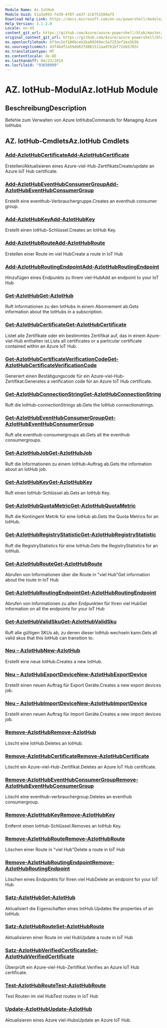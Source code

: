```yaml
---
Module Name: Az.IotHub
Module Guid: 51a3a993-fe39-4f8f-a437-2cb751584af5
Download Help Link: https://docs.microsoft.com/en-us/powershell/module/az.iothub
Help Version: 3.1.2.0
Locale: en-US
content_git_url: https://github.com/Azure/azure-powershell/blob/master/src/IotHub/IotHub/help/Az.IotHub.md
original_content_git_url: https://github.com/Azure/azure-powershell/blob/master/src/IotHub/IotHub/help/Az.IotHub.md
ms.openlocfilehash: bf3ec2ef100bceb2ba99269ec5a7253ef2ee5b5b
ms.sourcegitcommit: 43f4bdf2a59dd82fd881512aa9761bf72eb5703c
ms.translationtype: MT
ms.contentlocale: de-DE
ms.lasthandoff: 04/23/2019
ms.locfileid: "93650099"
---
```

# <span data-ttu-id="5794d-101">AZ. IotHub-Modul</span><span class="sxs-lookup"><span data-stu-id="5794d-101">Az.IotHub Module</span></span>
## <span data-ttu-id="5794d-102">Beschreibung</span><span class="sxs-lookup"><span data-stu-id="5794d-102">Description</span></span>
<span data-ttu-id="5794d-103">Befehle zum Verwalten von Azure IotHubs</span><span class="sxs-lookup"><span data-stu-id="5794d-103">Commands for Managing Azure IotHubs</span></span>

## <span data-ttu-id="5794d-104">AZ. IotHub-Cmdlets</span><span class="sxs-lookup"><span data-stu-id="5794d-104">Az.IotHub Cmdlets</span></span>
### [<span data-ttu-id="5794d-105">Add-AzIotHubCertificate</span><span class="sxs-lookup"><span data-stu-id="5794d-105">Add-AzIotHubCertificate</span></span>](Add-AzIotHubCertificate.md)
<span data-ttu-id="5794d-106">Erstellen/Aktualisieren eines Azure-viel-Hub-Zertifikats</span><span class="sxs-lookup"><span data-stu-id="5794d-106">Create/update an Azure IoT Hub certificate.</span></span>

### [<span data-ttu-id="5794d-107">Add-AzIotHubEventHubConsumerGroup</span><span class="sxs-lookup"><span data-stu-id="5794d-107">Add-AzIotHubEventHubConsumerGroup</span></span>](Add-AzIotHubEventHubConsumerGroup.md)
<span data-ttu-id="5794d-108">Erstellt eine eventhub-Verbrauchergruppe.</span><span class="sxs-lookup"><span data-stu-id="5794d-108">Creates an eventhub consumer group.</span></span>

### [<span data-ttu-id="5794d-109">Add-AzIotHubKey</span><span class="sxs-lookup"><span data-stu-id="5794d-109">Add-AzIotHubKey</span></span>](Add-AzIotHubKey.md)
<span data-ttu-id="5794d-110">Erstellt einen IotHub-Schlüssel.</span><span class="sxs-lookup"><span data-stu-id="5794d-110">Creates an IotHub Key.</span></span>

### [<span data-ttu-id="5794d-111">Add-AzIotHubRoute</span><span class="sxs-lookup"><span data-stu-id="5794d-111">Add-AzIotHubRoute</span></span>](Add-AzIotHubRoute.md)
<span data-ttu-id="5794d-112">Erstellen einer Route im viel Hub</span><span class="sxs-lookup"><span data-stu-id="5794d-112">Create a route in IoT Hub</span></span>

### [<span data-ttu-id="5794d-113">Add-AzIotHubRoutingEndpoint</span><span class="sxs-lookup"><span data-stu-id="5794d-113">Add-AzIotHubRoutingEndpoint</span></span>](Add-AzIotHubRoutingEndpoint.md)
<span data-ttu-id="5794d-114">Hinzufügen eines Endpunkts zu Ihrem viel-Hub</span><span class="sxs-lookup"><span data-stu-id="5794d-114">Add an endpoint to your IoT Hub</span></span>

### [<span data-ttu-id="5794d-115">Get-AzIotHub</span><span class="sxs-lookup"><span data-stu-id="5794d-115">Get-AzIotHub</span></span>](Get-AzIotHub.md)
<span data-ttu-id="5794d-116">Ruft Informationen zu den IotHubs in einem Abonnement ab.</span><span class="sxs-lookup"><span data-stu-id="5794d-116">Gets information about the IotHubs in a subscription.</span></span>

### [<span data-ttu-id="5794d-117">Get-AzIotHubCertificate</span><span class="sxs-lookup"><span data-stu-id="5794d-117">Get-AzIotHubCertificate</span></span>](Get-AzIotHubCertificate.md)
<span data-ttu-id="5794d-118">Listet alle Zertifikate oder ein bestimmtes Zertifikat auf, das in einem Azure-viel-Hub enthalten ist.</span><span class="sxs-lookup"><span data-stu-id="5794d-118">Lists all certificates or a particular certificate contained within an Azure IoT Hub.</span></span> 

### [<span data-ttu-id="5794d-119">Get-AzIotHubCertificateVerificationCode</span><span class="sxs-lookup"><span data-stu-id="5794d-119">Get-AzIotHubCertificateVerificationCode</span></span>](Get-AzIotHubCertificateVerificationCode.md)
<span data-ttu-id="5794d-120">Generiert einen Bestätigungscode für ein Azure-viel-Hub-Zertifikat.</span><span class="sxs-lookup"><span data-stu-id="5794d-120">Generates a verification code for an Azure IoT Hub certificate.</span></span> 

### [<span data-ttu-id="5794d-121">Get-AzIotHubConnectionString</span><span class="sxs-lookup"><span data-stu-id="5794d-121">Get-AzIotHubConnectionString</span></span>](Get-AzIotHubConnectionString.md)
<span data-ttu-id="5794d-122">Ruft die IotHub-connectionStrings ab.</span><span class="sxs-lookup"><span data-stu-id="5794d-122">Gets the IotHub connectionstrings.</span></span>

### [<span data-ttu-id="5794d-123">Get-AzIotHubEventHubConsumerGroup</span><span class="sxs-lookup"><span data-stu-id="5794d-123">Get-AzIotHubEventHubConsumerGroup</span></span>](Get-AzIotHubEventHubConsumerGroup.md)
<span data-ttu-id="5794d-124">Ruft alle eventhub-consumergroups ab.</span><span class="sxs-lookup"><span data-stu-id="5794d-124">Gets all the eventhub consumergroups.</span></span>

### [<span data-ttu-id="5794d-125">Get-AzIotHubJob</span><span class="sxs-lookup"><span data-stu-id="5794d-125">Get-AzIotHubJob</span></span>](Get-AzIotHubJob.md)
<span data-ttu-id="5794d-126">Ruft die Informationen zu einem IotHub-Auftrag ab.</span><span class="sxs-lookup"><span data-stu-id="5794d-126">Gets the information about an IotHub job.</span></span>

### [<span data-ttu-id="5794d-127">Get-AzIotHubKey</span><span class="sxs-lookup"><span data-stu-id="5794d-127">Get-AzIotHubKey</span></span>](Get-AzIotHubKey.md)
<span data-ttu-id="5794d-128">Ruft einen IotHub-Schlüssel ab.</span><span class="sxs-lookup"><span data-stu-id="5794d-128">Gets an IotHub Key.</span></span>

### [<span data-ttu-id="5794d-129">Get-AzIotHubQuotaMetric</span><span class="sxs-lookup"><span data-stu-id="5794d-129">Get-AzIotHubQuotaMetric</span></span>](Get-AzIotHubQuotaMetric.md)
<span data-ttu-id="5794d-130">Ruft die Kontingent Metrik für eine IotHub ab.</span><span class="sxs-lookup"><span data-stu-id="5794d-130">Gets the Quota Metrics for an IotHub.</span></span>

### [<span data-ttu-id="5794d-131">Get-AzIotHubRegistryStatistic</span><span class="sxs-lookup"><span data-stu-id="5794d-131">Get-AzIotHubRegistryStatistic</span></span>](Get-AzIotHubRegistryStatistic.md)
<span data-ttu-id="5794d-132">Ruft die RegistryStatistics für eine IotHub.</span><span class="sxs-lookup"><span data-stu-id="5794d-132">Gets the RegistryStatistics for an IotHub.</span></span>

### [<span data-ttu-id="5794d-133">Get-AzIotHubRoute</span><span class="sxs-lookup"><span data-stu-id="5794d-133">Get-AzIotHubRoute</span></span>](Get-AzIotHubRoute.md)
<span data-ttu-id="5794d-134">Abrufen von Informationen über die Route in "viel Hub"</span><span class="sxs-lookup"><span data-stu-id="5794d-134">Get information about the route in IoT Hub</span></span>

### [<span data-ttu-id="5794d-135">Get-AzIotHubRoutingEndpoint</span><span class="sxs-lookup"><span data-stu-id="5794d-135">Get-AzIotHubRoutingEndpoint</span></span>](Get-AzIotHubRoutingEndpoint.md)
<span data-ttu-id="5794d-136">Abrufen von Informationen zu allen Endpunkten für Ihren viel Hub</span><span class="sxs-lookup"><span data-stu-id="5794d-136">Get information on all the endpoints for your IoT Hub</span></span>

### [<span data-ttu-id="5794d-137">Get-AzIotHubValidSku</span><span class="sxs-lookup"><span data-stu-id="5794d-137">Get-AzIotHubValidSku</span></span>](Get-AzIotHubValidSku.md)
<span data-ttu-id="5794d-138">Ruft alle gültigen SKUs ab, zu denen dieser IotHub wechseln kann.</span><span class="sxs-lookup"><span data-stu-id="5794d-138">Gets all valid skus that this IotHub can transition to.</span></span>

### [<span data-ttu-id="5794d-139">Neu – AzIotHub</span><span class="sxs-lookup"><span data-stu-id="5794d-139">New-AzIotHub</span></span>](New-AzIotHub.md)
<span data-ttu-id="5794d-140">Erstellt eine neue IotHub.</span><span class="sxs-lookup"><span data-stu-id="5794d-140">Creates a new IotHub.</span></span>

### [<span data-ttu-id="5794d-141">Neu – AzIotHubExportDevice</span><span class="sxs-lookup"><span data-stu-id="5794d-141">New-AzIotHubExportDevice</span></span>](New-AzIotHubExportDevice.md)
<span data-ttu-id="5794d-142">Erstellt einen neuen Auftrag für Export Geräte.</span><span class="sxs-lookup"><span data-stu-id="5794d-142">Creates a new export devices job.</span></span>

### [<span data-ttu-id="5794d-143">Neu – AzIotHubImportDevice</span><span class="sxs-lookup"><span data-stu-id="5794d-143">New-AzIotHubImportDevice</span></span>](New-AzIotHubImportDevice.md)
<span data-ttu-id="5794d-144">Erstellt einen neuen Auftrag für Import Geräte.</span><span class="sxs-lookup"><span data-stu-id="5794d-144">Creates a new import devices job.</span></span>

### [<span data-ttu-id="5794d-145">Remove-AzIotHub</span><span class="sxs-lookup"><span data-stu-id="5794d-145">Remove-AzIotHub</span></span>](Remove-AzIotHub.md)
<span data-ttu-id="5794d-146">Löscht eine IotHub.</span><span class="sxs-lookup"><span data-stu-id="5794d-146">Deletes an IotHub.</span></span>

### [<span data-ttu-id="5794d-147">Remove-AzIotHubCertificate</span><span class="sxs-lookup"><span data-stu-id="5794d-147">Remove-AzIotHubCertificate</span></span>](Remove-AzIotHubCertificate.md)
<span data-ttu-id="5794d-148">Löscht ein Azure-viel-Hub-Zertifikat.</span><span class="sxs-lookup"><span data-stu-id="5794d-148">Deletes an Azure IoT Hub certificate.</span></span>

### [<span data-ttu-id="5794d-149">Remove-AzIotHubEventHubConsumerGroup</span><span class="sxs-lookup"><span data-stu-id="5794d-149">Remove-AzIotHubEventHubConsumerGroup</span></span>](Remove-AzIotHubEventHubConsumerGroup.md)
<span data-ttu-id="5794d-150">Löscht eine eventhub-verbrauchergroup.</span><span class="sxs-lookup"><span data-stu-id="5794d-150">Deletes an eventhub consumergroup.</span></span>

### [<span data-ttu-id="5794d-151">Remove-AzIotHubKey</span><span class="sxs-lookup"><span data-stu-id="5794d-151">Remove-AzIotHubKey</span></span>](Remove-AzIotHubKey.md)
<span data-ttu-id="5794d-152">Entfernt einen IotHub-Schlüssel.</span><span class="sxs-lookup"><span data-stu-id="5794d-152">Removes an IotHub Key.</span></span>

### [<span data-ttu-id="5794d-153">Remove-AzIotHubRoute</span><span class="sxs-lookup"><span data-stu-id="5794d-153">Remove-AzIotHubRoute</span></span>](Remove-AzIotHubRoute.md)
<span data-ttu-id="5794d-154">Löschen einer Route in "viel Hub"</span><span class="sxs-lookup"><span data-stu-id="5794d-154">Delete a route in IoT Hub</span></span>

### [<span data-ttu-id="5794d-155">Remove-AzIotHubRoutingEndpoint</span><span class="sxs-lookup"><span data-stu-id="5794d-155">Remove-AzIotHubRoutingEndpoint</span></span>](Remove-AzIotHubRoutingEndpoint.md)
<span data-ttu-id="5794d-156">Löschen eines Endpunkts für Ihren viel Hub</span><span class="sxs-lookup"><span data-stu-id="5794d-156">Delete an endpoint for your IoT Hub</span></span>

### [<span data-ttu-id="5794d-157">Satz-AzIotHub</span><span class="sxs-lookup"><span data-stu-id="5794d-157">Set-AzIotHub</span></span>](Set-AzIotHub.md)
<span data-ttu-id="5794d-158">Aktualisiert die Eigenschaften eines IotHub.</span><span class="sxs-lookup"><span data-stu-id="5794d-158">Updates the properties of an IotHub.</span></span>

### [<span data-ttu-id="5794d-159">Satz-AzIotHubRoute</span><span class="sxs-lookup"><span data-stu-id="5794d-159">Set-AzIotHubRoute</span></span>](Set-AzIotHubRoute.md)
<span data-ttu-id="5794d-160">Aktualisieren einer Route im viel Hub</span><span class="sxs-lookup"><span data-stu-id="5794d-160">Update a route in IoT Hub</span></span>

### [<span data-ttu-id="5794d-161">Satz-AzIotHubVerifiedCertificate</span><span class="sxs-lookup"><span data-stu-id="5794d-161">Set-AzIotHubVerifiedCertificate</span></span>](Set-AzIotHubVerifiedCertificate.md)
<span data-ttu-id="5794d-162">Überprüft ein Azure-viel-Hub-Zertifikat.</span><span class="sxs-lookup"><span data-stu-id="5794d-162">Verifies an Azure IoT Hub certificate.</span></span> 

### [<span data-ttu-id="5794d-163">Test-AzIotHubRoute</span><span class="sxs-lookup"><span data-stu-id="5794d-163">Test-AzIotHubRoute</span></span>](Test-AzIotHubRoute.md)
<span data-ttu-id="5794d-164">Test Routen im viel Hub</span><span class="sxs-lookup"><span data-stu-id="5794d-164">Test routes in IoT Hub</span></span>

### [<span data-ttu-id="5794d-165">Update-AzIotHub</span><span class="sxs-lookup"><span data-stu-id="5794d-165">Update-AzIotHub</span></span>](Update-AzIotHub.md)
<span data-ttu-id="5794d-166">Aktualisieren eines Azure viel-Hubs</span><span class="sxs-lookup"><span data-stu-id="5794d-166">Update an Azure IoT Hub.</span></span>


